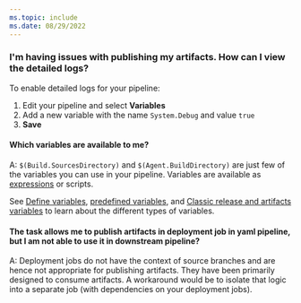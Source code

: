 ```yaml
---
ms.topic: include
ms.date: 08/29/2022
---
```


### I'm having issues with publishing my artifacts. How can I view the detailed logs?

To enable detailed logs for your pipeline:

1. Edit your pipeline and select **Variables**
1. Add a new variable with the name `System.Debug` and value `true`
1. **Save**

#### Which variables are available to me?

A: `$(Build.SourcesDirectory)` and `$(Agent.BuildDirectory)` are just few of the variables you can use in your pipeline. Variables are available as [expressions](/azure/devops/pipelines/process/expressions) or scripts.

See [Define variables](/azure/devops/pipelines/process/variables), [predefined variables](/azure/devops/pipelines/build/variables), and [Classic release and artifacts variables](/azure/devops/pipelines/release/variables)  to learn about the different types of variables.

#### The task allows me to publish artifacts in deployment job in yaml pipeline, but I am not able to use it in downstream pipeline?

A:  Deployment jobs do not have the context of source branches and are hence not appropriate for publishing artifacts. They have been primarily designed to consume artifacts. A workaround would be to isolate that logic into a separate job (with dependencies on your deployment jobs).
